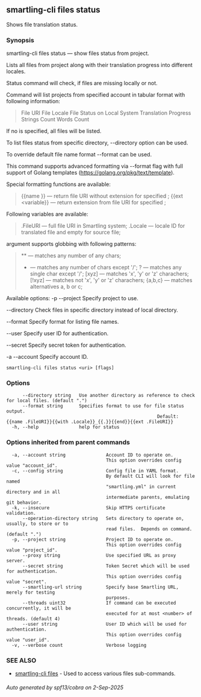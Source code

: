 ## smartling-cli files status

Shows file translation status.

### Synopsis

smartling-cli files status — show files status from project.

Lists all files from project along with their translation progress into
different locales.

Status command will check, if files are missing locally or not.

Command will list projects from specified account in tabular format with
following information:

  > File URI
  > File Locale
  > File Status on Local System
  > Translation Progress
  > Strings Count
  > Words Count

If no <uri> is specified, all files will be listed.

To list files status from specific directory, --directory option can be used.

To override default file name format --format can be used.

This command supports advanced formatting via --format flag with full
support of Golang templates (https://golang.org/pkg/text/template).

Special formatting functions are available:

  > {{name <variable>}} — return file URI without extension for specified
    <variable>;
  > {{ext <variable}} — return extension from file URI for specified <variable>;

Following variables are available:

  > .FileURI — full file URI in Smartling system;
  > .Locale — locale ID for translated file and empty for source file;

<uri> argument supports globbing with following patterns:

  > ** — matches any number of any chars;
  > *  — matches any number of chars except '/';
  > ?  — matches any single char except '/';
  > [xyz]   — matches 'x', 'y' or 'z' charachers;
  > [!xyz]  — matches not 'x', 'y' or 'z' charachers;
  > {a,b,c} — matches alternatives a, b or c; </uri>


Available options:
  -p --project <project>
    Specify project to use.

  --directory <directory>
    Check files in specific directory instead of local directory.

  --format <format>
    Specify format for listing file names.

  --user <user>
    Specify user ID for authentication.

  --secret <secret>
    Specify secret token for authentication.

  -a --account <account>
    Specify account ID.


```
smartling-cli files status <uri> [flags]
```

### Options

```
      --directory string   Use another directory as reference to check for local files. (default ".")
      --format string      Specifies format to use for file status output. 
                           								Default: {{name .FileURI}}{{with .Locale}}_{{.}}{{end}}{{ext .FileURI}}
  -h, --help               help for status
```

### Options inherited from parent commands

```
  -a, --account string               Account ID to operate on.
                                     This option overrides config value "account_id".
  -c, --config string                Config file in YAML format.
                                     By default CLI will look for file named
                                     "smartling.yml" in current directory and in all
                                     intermediate parents, emulating git behavior.
  -k, --insecure                     Skip HTTPS certificate validation.
      --operation-directory string   Sets directory to operate on, usually, to store or to
                                     read files.  Depends on command. (default ".")
  -p, --project string               Project ID to operate on.
                                     This option overrides config value "project_id".
      --proxy string                 Use specified URL as proxy server.
      --secret string                Token Secret which will be used for authentication.
                                     This option overrides config value "secret".
      --smartling-url string         Specify base Smartling URL, merely for testing
                                     purposes.
      --threads uint32               If command can be executed concurrently, it will be
                                     executed for at most <number> of threads. (default 4)
      --user string                  User ID which will be used for authentication.
                                     This option overrides config value "user_id".
  -v, --verbose count                Verbose logging
```

### SEE ALSO

* [smartling-cli files](smartling-cli_files.md)	 - Used to access various files sub-commands.

###### Auto generated by spf13/cobra on 2-Sep-2025
